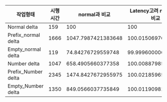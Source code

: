| 작업형태 | 시행시간 | normal과 비교 | Latency고려 noraml과 비교 |
|-------|-------|-------|-------|
| Normal delta | 159 | 100 | 100 |
| Prefix_normal delta | 1666 | 1047.7987421383648 | 100.0150697603908 |
| Empty_normal delta | 119 | 74.84276729559748 | 99.9996000063599 |
| Number delta | 1047 | 658.4905660377358 | 100.00887985881025 |
| Prefix_Number delta | 2345 | 1474.8427672955975 | 100.02185965243153 |
| Empty_Number delta | 1350 | 849.0566037735849 | 100.01190981063401 |
